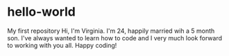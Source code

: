 # hello-world
My first repository
Hi, I'm Virginia. I'm 24, happily married wih a 5 month son. I've always wanted to learn how to code and I very much look forward to working with you all. Happy coding!
